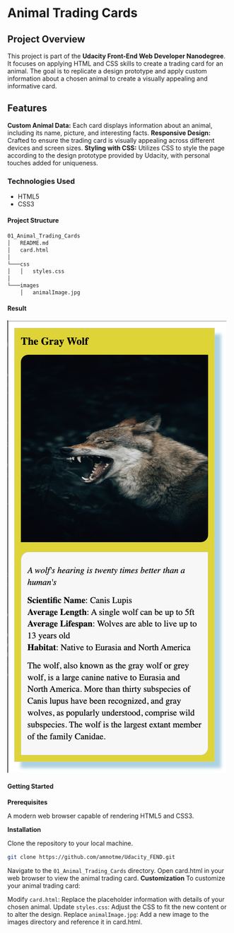 # Animal Trading Cards

## Project Overview

This project is part of the **Udacity Front-End Web Developer Nanodegree**. It focuses on applying HTML and CSS skills to create a trading card for an animal. The goal is to replicate a design prototype and apply custom information about a chosen animal to create a visually appealing and informative card.

## Features

**Custom Animal Data:** Each card displays information about an animal, including its name, picture, and interesting facts.
**Responsive Design:** Crafted to ensure the trading card is visually appealing across different devices and screen sizes.
**Styling with CSS:** Utilizes CSS to style the page according to the design prototype provided by Udacity, with personal touches added for uniqueness.

### Technologies Used

* HTML5
* CSS3

#### Project Structure

```
01_Animal_Trading_Cards
│   README.md
│   card.html    
│
└───css
│   │   styles.css
│   
└───images
    │   animalImage.jpg
```

#### Result

![WolfTradingCard](WolfTradingCard.png)


#### Getting Started

**Prerequisites**

A modern web browser capable of rendering HTML5 and CSS3.

**Installation**

Clone the repository to your local machine.
```bash
git clone https://github.com/amnotme/Udacity_FEND.git
```
Navigate to the `01_Animal_Trading_Cards` directory.
Open card.html in your web browser to view the animal trading card.
**Customization**
To customize your animal trading card:

Modify `card.html`: Replace the placeholder information with details of your chosen animal.
Update `styles.css`: Adjust the CSS to fit the new content or to alter the design.
Replace `animalImage.jpg`: Add a new image to the images directory and reference it in card.html.